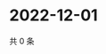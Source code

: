 # 2022-12-01

共 0 条

<!-- BEGIN WEIBO -->
<!-- 最后更新时间 Thu Dec 01 2022 15:00:40 GMT+0800 (China Standard Time) -->

<!-- END WEIBO -->
